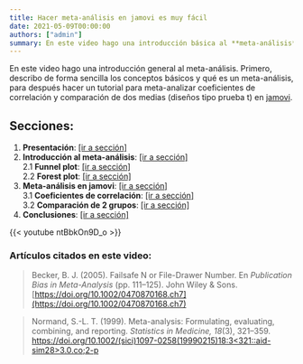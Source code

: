 ```yaml
---
title: Hacer meta-análisis en jamovi es muy fácil
date: 2021-05-09T00:00:00
authors: ["admin"]
summary: En este video hago una introducción básica al **meta-análisis**, y explico cómo cmeta-analizar coeficientes de correlación y comparaciones de 2 medias en [jamovi](https://www.jamovi.org/). 
---
```


En este video hago una introducción general al meta-análisis. Primero, describo de forma sencilla los conceptos básicos y qué es un meta-análisis, para después hacer un tutorial para meta-analizar coeficientes de correlación y comparación de dos medias (diseños tipo prueba t) en [jamovi](https://www.jamovi.org/).


## Secciones:

1. **Presentación**: [[ir a sección]](https://youtu.be/ntBbkOn9D_o) 
2. **Introducción al meta-análisis**: [[ir a sección]](https://youtu.be/ntBbkOn9D_o?t=110)  
  2.1 **Funnel plot**: [[ir a sección]](https://youtu.be/ntBbkOn9D_o?t=389)  
  2.2 **Forest plot**: [[ir a sección]](https://youtu.be/ntBbkOn9D_o?t=601)  
3. **Meta-análisis en jamovi**: [[ir a sección]](https://youtu.be/ntBbkOn9D_o?t=796)  
  3.1 **Coeficientes de correlación**: [[ir a sección]](https://youtu.be/ntBbkOn9D_o?t=870)  
  3.2 **Comparación de 2 grupos**: [[ir a sección]](https://youtu.be/ntBbkOn9D_o?t=1730)  
4. **Conclusiones**: [[ir a sección]](https://youtu.be/ntBbkOn9D_o?t=2288)  

{{< youtube ntBbkOn9D_o >}}

### Artículos citados en este video: 

> Becker, B. J. (2005). Failsafe N or File-Drawer Number. En *Publication Bias in Meta-Analysis* (pp. 111–125). John Wiley & Sons. [https://doi.org/10.1002/0470870168.ch7](https://doi.org/10.1002/0470870168.ch7)

> Normand, S.-L. T. (1999). Meta-analysis: Formulating, evaluating, combining, and reporting. *Statistics in Medicine, 18*(3), 321–359. [https://doi.org/10.1002/(sici)1097-0258(19990215)18:3<321::aid-sim28>3.0.co;2-p](https://doi.org/10.1002/(sici)1097-0258(19990215)18:3<321::aid-sim28>3.0.co;2-p)
